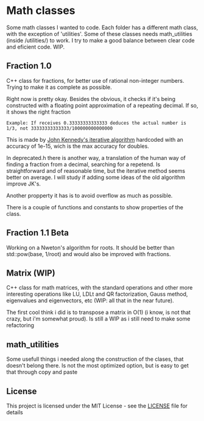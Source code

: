 # Math classes
Some math classes I wanted to code. Each folder has a different math class, with the exception of 'utilities'. Some of these classes needs math_utilities (inside /utilities/) to work. I try to make a good balance between clear code and eficient code. WIP.

## Fraction 1.0

C++ class for fractions, for better use of rational non-integer numbers. Trying to make it as complete as possible.

Right now is pretty okay. Besides the obvious, it checks if it's being constructed with a floating point approximation of a repeating decimal. If so, it shows the right fraction

    Example: If receives 0.33333333333333 deduces the actual number is 1/3, not 33333333333333/100000000000000

This is made by [John Kennedy's iterative algorithm](https://sites.google.com/site/johnkennedyshome/home/downloadable-papers/dec2frac.pdf) hardcoded with an accuracy of 1e-15, wich is the max accuracy for doubles.

In deprecated.h there is another way, a translation of the human way of finding a fraction from a decimal, searching for a repetend. Is straightforward and of reasonable time, but the iterative method seems better on average. I will study if adding some ideas of the old algorithm improve JK's.

Another propperty it has is to avoid overflow as much as possible. 

There is a couple of functions and constants to show properties of the class.

## Fraction 1.1 Beta

Working on a Nweton's algorithm for roots. It should be better than std::pow(base, 1/root) and would also be improved with fractions. 

## Matrix (WIP)

C++ class for math matrices, with the standard operations and other more interesting operations like LU, LDLt and QR factorization, Gauss method, eigenvalues and eigenvectors, etc (WIP: all that in the near future).

The first cool think i did is to transpose a matrix in O(1) (i know, is not that crazy, but i'm somewhat proud). Is still a WIP as i still need to make some refactoring

## math_utilities

Some usefull things i needed along the construction of the clases, that doesn't belong there. Is not the most optimized option, but is easy to get that through copy and paste


## License

This project is licensed under the MIT License - see the [LICENSE](LICENSE) file for details